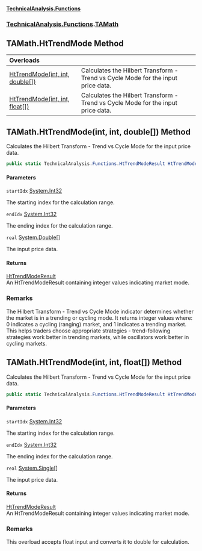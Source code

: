 #### [TechnicalAnalysis\.Functions](Atypical.TechnicalAnalysis.Functions.md 'Atypical\.TechnicalAnalysis\.Functions')
### [TechnicalAnalysis\.Functions](Atypical.TechnicalAnalysis.Functions.md#TechnicalAnalysis.Functions 'TechnicalAnalysis\.Functions').[TAMath](TAMath.md 'TechnicalAnalysis\.Functions\.TAMath')

## TAMath\.HtTrendMode Method

| Overloads | |
| :--- | :--- |
| [HtTrendMode\(int, int, double\[\]\)](TAMath.HtTrendMode.md#TechnicalAnalysis.Functions.TAMath.HtTrendMode(int,int,double[]) 'TechnicalAnalysis\.Functions\.TAMath\.HtTrendMode\(int, int, double\[\]\)') | Calculates the Hilbert Transform \- Trend vs Cycle Mode for the input price data\. |
| [HtTrendMode\(int, int, float\[\]\)](TAMath.HtTrendMode.md#TechnicalAnalysis.Functions.TAMath.HtTrendMode(int,int,float[]) 'TechnicalAnalysis\.Functions\.TAMath\.HtTrendMode\(int, int, float\[\]\)') | Calculates the Hilbert Transform \- Trend vs Cycle Mode for the input price data\. |

<a name='TechnicalAnalysis.Functions.TAMath.HtTrendMode(int,int,double[])'></a>

## TAMath\.HtTrendMode\(int, int, double\[\]\) Method

Calculates the Hilbert Transform \- Trend vs Cycle Mode for the input price data\.

```csharp
public static TechnicalAnalysis.Functions.HtTrendModeResult HtTrendMode(int startIdx, int endIdx, double[] real);
```
#### Parameters

<a name='TechnicalAnalysis.Functions.TAMath.HtTrendMode(int,int,double[]).startIdx'></a>

`startIdx` [System\.Int32](https://docs.microsoft.com/en-us/dotnet/api/System.Int32 'System\.Int32')

The starting index for the calculation range\.

<a name='TechnicalAnalysis.Functions.TAMath.HtTrendMode(int,int,double[]).endIdx'></a>

`endIdx` [System\.Int32](https://docs.microsoft.com/en-us/dotnet/api/System.Int32 'System\.Int32')

The ending index for the calculation range\.

<a name='TechnicalAnalysis.Functions.TAMath.HtTrendMode(int,int,double[]).real'></a>

`real` [System\.Double](https://docs.microsoft.com/en-us/dotnet/api/System.Double 'System\.Double')[\[\]](https://docs.microsoft.com/en-us/dotnet/api/System.Array 'System\.Array')

The input price data\.

#### Returns
[HtTrendModeResult](HtTrendModeResult.md 'TechnicalAnalysis\.Functions\.HtTrendModeResult')  
An HtTrendModeResult containing integer values indicating market mode\.

### Remarks
The Hilbert Transform \- Trend vs Cycle Mode indicator determines whether the 
market is in a trending or cycling mode\. It returns integer values where:
0 indicates a cycling \(ranging\) market, and 1 indicates a trending market\.
This helps traders choose appropriate strategies \- trend\-following strategies 
work better in trending markets, while oscillators work better in cycling markets\.

<a name='TechnicalAnalysis.Functions.TAMath.HtTrendMode(int,int,float[])'></a>

## TAMath\.HtTrendMode\(int, int, float\[\]\) Method

Calculates the Hilbert Transform \- Trend vs Cycle Mode for the input price data\.

```csharp
public static TechnicalAnalysis.Functions.HtTrendModeResult HtTrendMode(int startIdx, int endIdx, float[] real);
```
#### Parameters

<a name='TechnicalAnalysis.Functions.TAMath.HtTrendMode(int,int,float[]).startIdx'></a>

`startIdx` [System\.Int32](https://docs.microsoft.com/en-us/dotnet/api/System.Int32 'System\.Int32')

The starting index for the calculation range\.

<a name='TechnicalAnalysis.Functions.TAMath.HtTrendMode(int,int,float[]).endIdx'></a>

`endIdx` [System\.Int32](https://docs.microsoft.com/en-us/dotnet/api/System.Int32 'System\.Int32')

The ending index for the calculation range\.

<a name='TechnicalAnalysis.Functions.TAMath.HtTrendMode(int,int,float[]).real'></a>

`real` [System\.Single](https://docs.microsoft.com/en-us/dotnet/api/System.Single 'System\.Single')[\[\]](https://docs.microsoft.com/en-us/dotnet/api/System.Array 'System\.Array')

The input price data\.

#### Returns
[HtTrendModeResult](HtTrendModeResult.md 'TechnicalAnalysis\.Functions\.HtTrendModeResult')  
An HtTrendModeResult containing integer values indicating market mode\.

### Remarks
This overload accepts float input and converts it to double for calculation\.